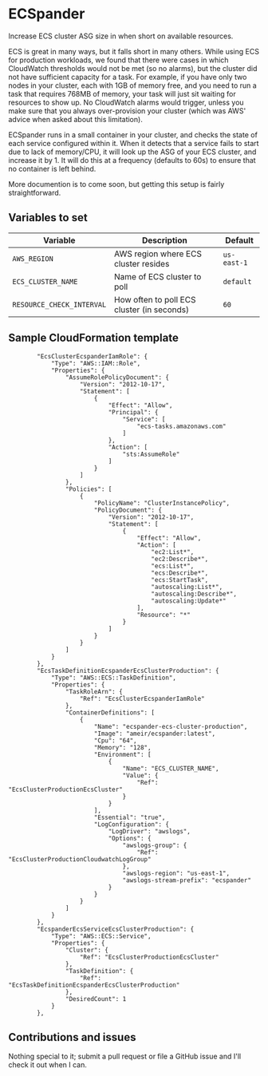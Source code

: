 # ECSpander
Increase ECS cluster ASG size in when short on available resources.

ECS is great in many ways, but it falls short in many others.  While using ECS for production workloads, we found that there were cases in which CloudWatch thresholds would not be met (so no alarms), but the cluster did not have sufficient capacity for a task.  For example, if you have only two nodes in your cluster, each with 1GB of memory free, and you need to run a task that requires 768MB of memory, your task will just sit waiting for resources to show up.  No CloudWatch alarms would trigger, unless you make sure that you always over-provision your cluster (which was AWS' advice when asked about this limitation).

ECSpander runs in a small container in your cluster, and checks the state of each service configured within it.  When it detects that a service fails to start due to lack of memory/CPU, it will look up the ASG of your ECS cluster, and increase it by 1.  It will do this at a frequency (defaults to 60s) to ensure that no container is left behind.

More documention is to come soon, but getting this setup is fairly straightforward.

## Variables to set

|Variable|Description|Default|
|---|---|---|
|`AWS_REGION`|AWS region where ECS cluster resides|`us-east-1`|
|`ECS_CLUSTER_NAME`|Name of ECS cluster to poll|`default`|
|`RESOURCE_CHECK_INTERVAL`|How often to poll ECS cluster (in seconds)|`60`|

## Sample CloudFormation template

```
        "EcsClusterEcspanderIamRole": {
            "Type": "AWS::IAM::Role",
            "Properties": {
                "AssumeRolePolicyDocument": {
                    "Version": "2012-10-17",
                    "Statement": [
                        {
                            "Effect": "Allow",
                            "Principal": {
                                "Service": [
                                    "ecs-tasks.amazonaws.com"
                                ]
                            },
                            "Action": [
                                "sts:AssumeRole"
                            ]
                        }
                    ]
                },
                "Policies": [
                    {
                        "PolicyName": "ClusterInstancePolicy",
                        "PolicyDocument": {
                            "Version": "2012-10-17",
                            "Statement": [
                                {
                                    "Effect": "Allow",
                                    "Action": [
                                        "ec2:List*",
                                        "ec2:Describe*",
                                        "ecs:List*",
                                        "ecs:Describe*",
                                        "ecs:StartTask",
                                        "autoscaling:List*",
                                        "autoscaling:Describe*",
                                        "autoscaling:Update*"
                                    ],
                                    "Resource": "*"
                                }
                            ]
                        }
                    }
                ]
            }
        },
        "EcsTaskDefinitionEcspanderEcsClusterProduction": {
            "Type": "AWS::ECS::TaskDefinition",
            "Properties": {
                "TaskRoleArn": {
                    "Ref": "EcsClusterEcspanderIamRole"
                },
                "ContainerDefinitions": [
                    {
                        "Name": "ecspander-ecs-cluster-production",
                        "Image": "ameir/ecspander:latest",
                        "Cpu": "64",
                        "Memory": "128",
                        "Environment": [
                            {
                                "Name": "ECS_CLUSTER_NAME",
                                "Value": {
                                    "Ref": "EcsClusterProductionEcsCluster"
                                }
                            }
                        ],
                        "Essential": "true",
                        "LogConfiguration": {
                            "LogDriver": "awslogs",
                            "Options": {
                                "awslogs-group": {
                                    "Ref": "EcsClusterProductionCloudwatchLogGroup"
                                },
                                "awslogs-region": "us-east-1",
                                "awslogs-stream-prefix": "ecspander"
                            }
                        }
                    }
                ]
            }
        },
        "EcspanderEcsServiceEcsClusterProduction": {
            "Type": "AWS::ECS::Service",
            "Properties": {
                "Cluster": {
                    "Ref": "EcsClusterProductionEcsCluster"
                },
                "TaskDefinition": {
                    "Ref": "EcsTaskDefinitionEcspanderEcsClusterProduction"
                },
                "DesiredCount": 1
            }
        },
```

## Contributions and issues
Nothing special to it; submit a pull request or file a GitHub issue and I'll check it out when I can.
